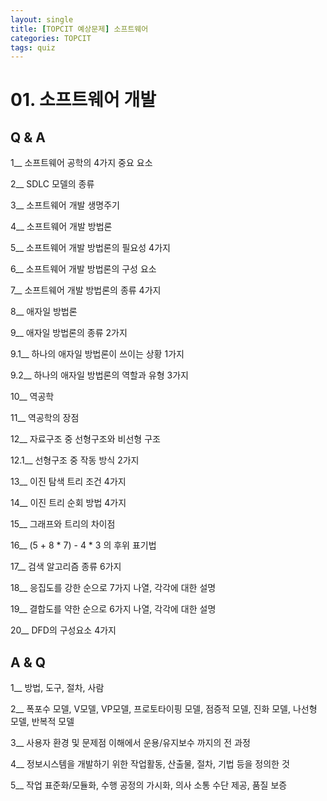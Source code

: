 ```yaml
---
layout: single
title: [TOPCIT 예상문제] 소프트웨어
categories: TOPCIT
tags: quiz
---
```


# 01. 소프트웨어 개발

## Q & A

1__ 소프트웨어 공학의 4가지 중요 요소  

2__ SDLC 모델의 종류  

3__ 소프트웨어 개발 생명주기  

4__ 소프트웨어 개발 방법론  

5__ 소프트웨어 개발 방법론의 필요성 4가지  

6__ 소프트웨어 개발 방법론의 구성 요소  

7__ 소프트웨어 개발 방법론의 종류 4가지  

8__ 애자일 방법론  

9__ 애자일 방법론의 종류 2가지  

9.1__ 하나의 애자일 방법론이 쓰이는 상황 1가지  

9.2__ 하나의 애자일 방법론의 역할과 유형 3가지  

10__ 역공학  

11__ 역공학의 장점  

12__ 자료구조 중 선형구조와 비선형 구조  

12.1__ 선형구조 중 작동 방식 2가지  

13__ 이진 탐색 트리 조건 4가지  

14__ 이진 트리 순회 방법 4가지  

15__ 그래프와 트리의 차이점  

16__ (5 + 8 * 7) - 4 * 3 의 후위 표기법  

17__ 검색 알고리즘 종류 6가지  

18__ 응집도를 강한 순으로 7가지 나열, 각각에 대한 설명  

19__ 결합도를 약한 순으로 6가지 나열, 각각에 대한 설명  

20__ DFD의 구성요소 4가지


## A & Q

1__ 방법, 도구, 절차, 사람  

2__ 폭포수 모델, V모델, VP모델, 프로토타이핑 모델, 점증적 모델, 진화 모델, 나선형 모델, 반복적 모델  

3__ 사용자 환경 및 문제점 이해에서 운용/유지보수 까지의 전 과정  

4__ 정보시스템을 개발하기 위한 작업활동, 산출물, 절차, 기법 등을 정의한 것  

5__ 작업 표준화/모듈화, 수행 공정의 가시화, 의사 소통 수단 제공, 품질 보증  

